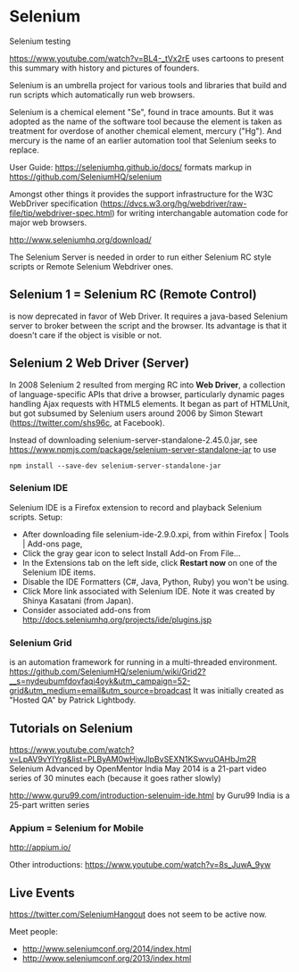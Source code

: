 # Selenium
Selenium testing

https://www.youtube.com/watch?v=BL4-_tVx2rE
uses cartoons to present this summary with history and pictures of founders.

Selenium is an umbrella project for various tools and libraries that build and run 
scripts which automatically run web browsers.

Selenium is a chemical element "Se", found in trace amounts.
But it was adopted as the name of the software tool
because the element is taken as treatment for overdose of another chemical element, mercury ("Hg").
And mercury is the name of an earlier automation tool that Selenium seeks to replace.

User Guide: https://seleniumhq.github.io/docs/
formats markup in https://github.com/SeleniumHQ/selenium

Amongst other things it provides the support infrastructure for the W3C WebDriver specification
(https://dvcs.w3.org/hg/webdriver/raw-file/tip/webdriver-spec.html) 
for writing interchangable automation code for major web browsers.

http://www.seleniumhq.org/download/

The Selenium Server is needed in order to run either Selenium RC style scripts or Remote Selenium Webdriver ones. 
## Selenium 1 = Selenium RC (Remote Control)
is now deprecated in favor of Web Driver.
It requires a java-based Selenium server to broker between the script and the browser.
Its advantage is that it doesn't care if the object is visible or not.

## Selenium 2 Web Driver (Server)

In 2008 Selenium 2 resulted from merging RC into **Web Driver**,
a collection of language-specific APIs that drive a browser, particularly dynamic pages handling Ajax requests
with HTML5 elements. It began as part of HTMLUnit, but got subsumed by Selenium users
around 2006 by Simon Stewart (https://twitter.com/shs96c, at Facebook).

Instead of downloading selenium-server-standalone-2.45.0.jar, see 
https://www.npmjs.com/package/selenium-server-standalone-jar to use

```
npm install --save-dev selenium-server-standalone-jar
```

### Selenium IDE

Selenium IDE is a Firefox extension to record and playback Selenium scripts.
Setup:

* After downloading file selenium-ide-2.9.0.xpi, from within Firefox | Tools | Add-ons page,
* Click the gray gear icon to select Install Add-on From File... 
* In the Extensions tab on the left side, click **Restart now** on one of the Selenium IDE items.
* Disable the IDE Formatters (C#, Java, Python, Ruby) you won't be using.
* Click More link associated with Selenium IDE. Note it was created by Shinya Kasatani (from Japan).
* Consider associated add-ons from http://docs.seleniumhq.org/projects/ide/plugins.jsp

### Selenium Grid

is an automation framework for running in a multi-threaded environment.
https://github.com/SeleniumHQ/selenium/wiki/Grid2?__s=nydeubumfdovfaqi4oyk&utm_campaign=52-grid&utm_medium=email&utm_source=broadcast
It was initially created as "Hosted QA" by Patrick Lightbody.

## Tutorials on Selenium

https://www.youtube.com/watch?v=LpAV9vYIYrg&list=PLByAM0wHjwJlpBvSEXN1KSwvuOAHbJm2R
Selenium Advanced by OpenMentor India May 2014
is a 21-part video series of 30 minutes each (because it goes rather slowly)

http://www.guru99.com/introduction-selenuim-ide.html by Guru99 India
is a 25-part written series 

### Appium = Selenium for Mobile

http://appium.io/

Other introductions:
https://www.youtube.com/watch?v=8s_JuwA_9yw

## Live Events

https://twitter.com/SeleniumHangout
does not seem to be active now.

Meet people:
* http://www.seleniumconf.org/2014/index.html
* http://www.seleniumconf.org/2013/index.html


